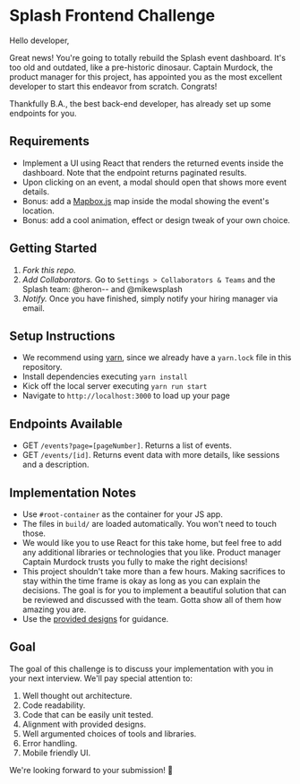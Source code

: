 # Splash Frontend Challenge

Hello developer,

Great news! You're going to totally rebuild the Splash event dashboard. It's too old and outdated, like a pre-historic dinosaur. Captain Murdock, the product manager for this project, has appointed you as the most excellent developer to start this endeavor from scratch. Congrats!

Thankfully B.A., the best back-end developer, has already set up some endpoints for you.

## Requirements

- Implement a UI using React that renders the returned events inside the dashboard. Note that the endpoint returns paginated results.
- Upon clicking on an event, a modal should open that shows more event details.
- Bonus: add a [Mapbox.js](https://www.mapbox.com/) map inside the modal showing the event's location.
- Bonus: add a cool animation, effect or design tweak of your own choice.

## Getting Started

1. _Fork this repo._
2. _Add Collaborators._ Go to `Settings > Collaborators & Teams` and the Splash team: @heron-- and @mikewsplash
3. _Notify._ Once you have finished, simply notify your hiring manager via email.

## Setup Instructions

- We recommend using [yarn](https://yarnpkg.com/en/), since we already have a `yarn.lock` file in this repository.
- Install dependencies executing `yarn install`
- Kick off the local server executing `yarn run start`
- Navigate to `http://localhost:3000` to load up your page

## Endpoints Available

- GET `/events?page=[pageNumber]`. Returns a list of events.
- GET `/events/[id]`. Returns event data with more details, like sessions and a description.

## Implementation Notes

- Use `#root-container` as the container for your JS app.
- The files in `build/` are loaded automatically. You won't need to touch those.
- We would like you to use React for this take home, but feel free to add any additional libraries or technologies that you like. Product manager Captain Murdock trusts you fully to make the right decisions!
- This project shouldn't take more than a few hours. Making sacrifices to stay within the time frame is okay as long as you can explain the decisions. The goal is for you to implement a beautiful solution that can be reviewed and discussed with the team. Gotta show all of them how amazing you are.
- Use the [provided designs](designs) for guidance.

## Goal

The goal of this challenge is to discuss your implementation with you in your next interview. We'll pay special attention to:

1. Well thought out architecture.
2. Code readability.
3. Code that can be easily unit tested.
4. Alignment with provided designs.
5. Well argumented choices of tools and libraries.
6. Error handling.
7. Mobile friendly UI.

We're looking forward to your submission! 🚀
